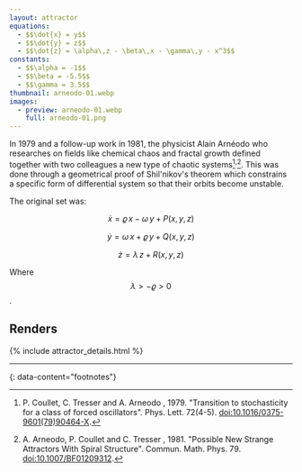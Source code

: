 ```yaml
---
layout: attractor
equations:
  - $$\dot{x} = y$$
  - $$\dot{y} = z$$
  - $$\dot{z} = \alpha\,z - \beta\,x - \gamma\,y - x^3$$
constants:
  - $$\alpha = -1$$
  - $$\beta = -5.5$$
  - $$\gamma = 3.5$$
thumbnail: arneodo-01.webp
images:
  - preview: arneodo-01.webp
    full: arneodo-01.png
---
```

In 1979 and a follow-up work in 1981, the physicist Alain Arnéodo who researches on fields like chemical chaos and fractal growth defined together with two colleagues a new type of chaotic systems[^original-paper]<sup>,</sup>[^later-paper].
This was done through a geometrical proof of Shil'nikov's theorem which constrains a specific form of differential system so that their orbits become unstable.

The original set was:

$$\dot{x} = \varrho\,x - \omega\,y + P(x,y,z)$$

$$\dot{y} = \omega\,x + \varrho\,y + Q(x,y,z)$$

$$\dot{z} = \lambda\,z + R(x,y,z)$$

Where $$\lambda > -\varrho > 0$$.

## Renders

{% include attractor_details.html %}

---
{: data-content="footnotes"}

[^original-paper]: P. Coullet, C. Tresser and A. Arneodo , 1979. \"Transition to stochasticity for a class of forced oscillators\". Phys. Lett. 72(4-5). [doi:10.1016/0375-9601(79)90464-X](https://doi.org/10.1016/0375-9601(79)90464-X).

[^later-paper]: A. Arneodo, P. Coullet and C. Tresser , 1981. \"Possible New Strange Attractors With Spiral Structure\". Commun. Math. Phys. 79. [doi:10.1007/BF01209312](https://doi.org/10.1007/BF01209312).
